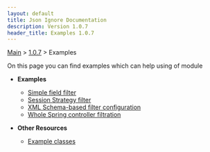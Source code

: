```yaml
---
layout: default
title: Json Ignore Documentation
description: Version 1.0.7
header_title: Examples 1.0.7
---
```


[Main](../../index.MD) > [1.0.7](../index.MD) > Examples

On this page you can find examples which can help using of module

* **Examples**
  * [Simple field filter](filter-field/index.MD)
  * [Session Strategy filter](filter-strategy/index.MD) 
  * [XML Schema-based filter configuration](filter-file/index.MD)
  * [Whole Spring controller filtration](filter-controller/index.MD)

* **Other Resources** 
  * [Example classes](./example-classes/index.MD)
